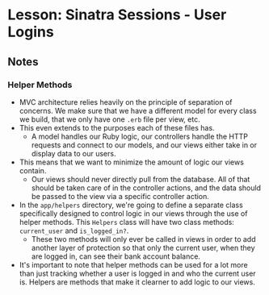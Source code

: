 # Lesson: Sinatra Sessions - User Logins

## Notes

### Helper Methods

- MVC architecture relies heavily on the principle of separation of concerns. We make sure that we have a different model for every class we build, that we only have one `.erb` file per view, etc.
- This even extends to the purposes each of these files has.
  - A model handles our Ruby logic, our controllers handle the HTTP requests and connect to our models, and our views either take in or display data to our users.
- This means that we want to minimize the amount of logic our views contain.
  - Our views should never directly pull from the database. All of that should be taken care of in the controller actions, and the data should be passed to the view via a specific controller action.
- In the `app/helpers` directory, we're going to define a separate class specifically designed to control logic in our views through the use of helper methods. This `Helpers` class will have two class methods: `current_user` and `is_logged_in?`.
  - These two methods will only ever be called in views in order to add another layer of protection so that only the current user, when they are logged in, can see their bank account balance.
- It's important to note that helper methods can be used for a lot more than just tracking whether a user is logged in and who the current user is. Helpers are methods that make it clearner to add logic to our views.